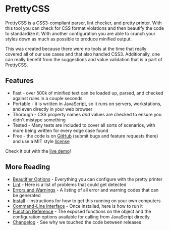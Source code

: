 PrettyCSS
=========

PrettyCSS is a CSS3-compliant parser, lint checker, and pretty printer.  With this tool you can check for CSS format violations and then beautify the code to standardize it.  With another configuration you are able to crunch your styles down as much as possible to produce minified output.

This was created because there were no tools at the time that really covered all of our use cases and that also handled CSS3.  Additionally, one can really benefit from the suggestions and value validation that is a part of PrettyCSS.

Features
--------

* Fast - over 500k of minified text can be loaded up, parsed, and checked against rules in a couple seconds
* Portable - it is written in JavaScript, so it runs on servers, workstations, and even directly in your web browser
* Thorough - CSS property names *and* values are checked to ensure you didn't mistype something
* Tested - Many tests are included to cover all sorts of scenarios, with more being written for every edge case found
* Free - the code is on [GitHub] (submit bugs and feature requests there) and use a MIT style [license]

[GitHub]: https://github.com/fidian/PrettyCSS
[license]: https://github.com/fidian/PrettyCSS/blob/master/docs/License.md

Check it out with the [live demo]!

[live demo]: http://fidian.github.com/PrettyCSS/

More Reading
------------

* [Beautifier Options] - Everything you can configure with the pretty printer
* [Lint] - Here is a list of problems that could get detected
* [Errors and Warnings] - A listing of all error and warning codes that can be generated
* [Install] - instructions for how to get this running on your own computers
* [Command-Line Interface] - Once installed, here is how to run it
* [Function Reference] - The exposed functions on the object and the configuration options available for calling from JavaScript directly
* [Changelog] - See why we touched the code between releases

[Beautifier Options]: docs/BeautifierOptions.md
[Changelog]: docs/Changelog.md
[Command-Line Interface]: docs/CommandLine.md
[Errors and Warnings]: docs/ErrorsAndWarnings.md
[Function Reference]: docs/Functions.md
[Install]: docs/Install.md
[Lint]: docs/LintChecks.md
